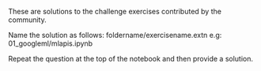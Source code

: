 These are solutions to the challenge exercises contributed by the community.

Name the solution as follows:
    foldername/exercisename.extn
e.g:
    01_googleml/mlapis.ipynb

Repeat the question at the top of the notebook and then provide a solution.

